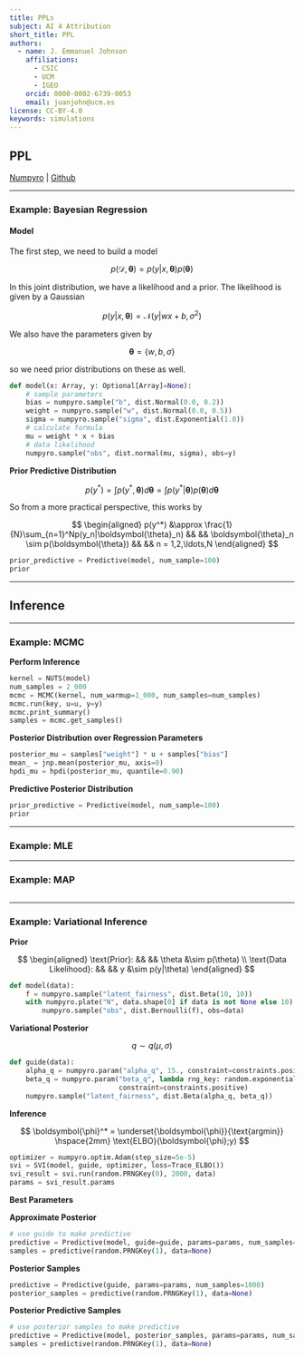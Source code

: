 ```yaml
---
title: PPLs
subject: AI 4 Attribution
short_title: PPL
authors:
  - name: J. Emmanuel Johnson
    affiliations:
      - CSIC
      - UCM
      - IGEO
    orcid: 0000-0002-6739-0053
    email: juanjohn@ucm.es
license: CC-BY-4.0
keywords: simulations
---
```




## PPL

[Numpyro](https://num.pyro.ai/en/stable/index.html) | [Github](https://github.com/pyro-ppl/numpyro)


***

### Example: Bayesian Regression



#### Model

The first step, we need to build a model

$$
p(\mathcal{D},\boldsymbol{\theta})=p(y|x,\boldsymbol{\theta})p(\boldsymbol{\theta})
$$

In this joint distribution, we have a likelihood and a prior.
The likelihood is given by a Gaussian

$$
p(y|x,\boldsymbol{\theta})=\mathcal{N}(y|wx+b,\sigma^2)
$$

We also have the parameters given by

$$
\boldsymbol{\theta} = \{w,b,\sigma\}
$$

so we need prior distributions on these as well.

```python
def model(x: Array, y: Optional[Array]=None):
    # sample parameters
    bias = numpyro.sample("b", dist.Normal(0.0, 0.2))
    weight = numpyro.sample("w", dist.Normal(0.0, 0.5))
    sigma = numpyro.sample("sigma", dist.Exponential(1.0))
    # calculate formula
    mu = weight * x + bias
    # data likelihood
    numpyro.sample("obs", dist.normal(mu, sigma), obs=y)
```

**Prior Predictive Distribution**

$$
p(y^*)=\int p(y^*,\boldsymbol{\theta})d\boldsymbol{\theta}=
\int p(y^*|\boldsymbol{\theta})p(\boldsymbol{\theta})d\boldsymbol{\theta}
$$

So from a more practical perspective, this works by

$$
\begin{aligned}
p(y^*) &\approx \frac{1}{N}\sum_{n=1}^Np(y_n|\boldsymbol{\theta}_n) && &&
\boldsymbol{\theta}_n \sim p(\boldsymbol{\theta}) && &&
n = 1,2,\ldots,N
\end{aligned}
$$

```python
prior_predictive = Predictive(model, num_sample=100)
prior
```

***
## Inference

***
### Example: MCMC

**Perform Inference**

```python
kernel = NUTS(model)
num_samples = 2_000
mcmc = MCMC(kernel, num_warmup=1_000, num_samples=num_samples)
mcmc.run(key, u=u, y=y)
mcmc.print_summary()
samples = mcmc.get_samples()
```


**Posterior Distribution over Regression Parameters**

```python
posterior_mu = samples["weight"] * u + samples["bias"]
mean_ = jnp.mean(posterior_mu, axis=0)
hpdi_mu = hpdi(posterior_mu, quantile=0.90)
```


**Predictive Posterior Distribution**

```python
prior_predictive = Predictive(model, num_sample=100)
prior
```

***
### Example: MLE

*** 
### Example: MAP

```python
```

***

### Example: Variational Inference


**Prior**

$$
\begin{aligned}
\text{Prior}: && &&
\theta &\sim p(\theta) \\
\text{Data Likelihood}: && &&
y &\sim p(y|\theta)
\end{aligned}
$$

```python
def model(data):
    f = numpyro.sample("latent_fairness", dist.Beta(10, 10))
    with numpyro.plate("N", data.shape[0] if data is not None else 10):
        numpyro.sample("obs", dist.Bernoulli(f), obs=data)
```


**Variational Posterior**

$$
q \sim q(\mu, \sigma)
$$

```python
def guide(data):
    alpha_q = numpyro.param("alpha_q", 15., constraint=constraints.positive)
    beta_q = numpyro.param("beta_q", lambda rng_key: random.exponential(rng_key),
                           constraint=constraints.positive)
    numpyro.sample("latent_fairness", dist.Beta(alpha_q, beta_q))
```


**Inference**

$$
\boldsymbol{\phi}^* = \underset{\boldsymbol{\phi}}{\text{argmin}} \hspace{2mm} \text{ELBO}(\boldsymbol{\phi};y)
$$

```python
optimizer = numpyro.optim.Adam(step_size=5e-5)
svi = SVI(model, guide, optimizer, loss=Trace_ELBO())
svi_result = svi.run(random.PRNGKey(0), 2000, data)
params = svi_result.params
```

**Best Parameters**






**Approximate Posterior**


```python
# use guide to make predictive
predictive = Predictive(model, guide=guide, params=params, num_samples=1000)
samples = predictive(random.PRNGKey(1), data=None)
```

**Posterior Samples**

```python
predictive = Predictive(guide, params=params, num_samples=1000)
posterior_samples = predictive(random.PRNGKey(1), data=None)
```

**Posterior Predictive Samples**

```python
# use posterior samples to make predictive
predictive = Predictive(model, posterior_samples, params=params, num_samples=1000)
samples = predictive(random.PRNGKey(1), data=None)
```
